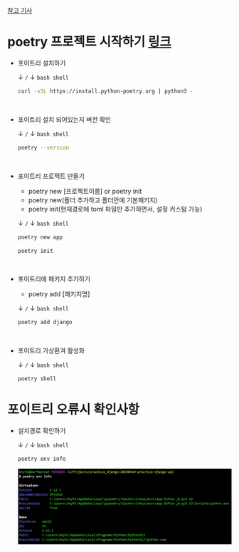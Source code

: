 [참고 기사](https://velog.io/@qlgks1/python-poetry-%EC%84%A4%EC%B9%98%EB%B6%80%ED%84%B0-project-initializing-%ED%99%9C%EC%9A%A9%ED%95%98%EA%B8%B0)  


# poetry 프로젝트 시작하기 [링크](https://python-poetry.org/docs/basic-usage/)  

- 포이트리 설치하기  
  
  &darr; `/` &darr; `bash shell`

  ```bash
  curl -sSL https://install.python-poetry.org | python3 -
  ```

<br>

- 포이트리 설치 되어있는지 버전 확인  

  &darr; `/` &darr; `bash shell`

  ```bash
  poetry --version
  ```

  <br>

- 포이트리 프로젝트 만들기  
  - poetry new [프로젝트이름] or poetry init  
  - poetry new(폴더 추가하고 폴더안에 기본패키지)  
  - poetry init(현재경로에 toml 파일만 추가하면서, 설정 커스텀 가능)  

  &darr; `/` &darr; `bash shell`
  ```bash
  poetry new app
  ```
  ```bash
  poetry init
  ```

<br>

- 포이트리에 패키지 추가하기  
  - poetry add [패키지명]  

  &darr; `/` &darr; `bash shell`
  ```bash
  poetry add django
  ```

<br>

- 포이트리 가상환겨 활성화  

  &darr; `/` &darr; `bash shell`
  ```bash
  poetry shell
  ```

# 포이트리 오류시 확인사항

- 설치경로 확인하기  
  
  &darr; `/` &darr; `bash shell`
  ```bash
  poetry env info
  ```

  ![alt text](images/markdown-image.png)  


<br>
